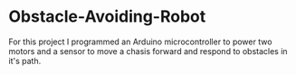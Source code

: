 # Obstacle-Avoiding-Robot
For this project I programmed an Arduino microcontroller to power two motors and a sensor to move a chasis forward and respond to obstacles in it's path. 

